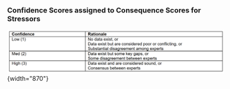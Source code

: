 ### Confidence Scores assigned to Consequence Scores for Stressors
![](../img/confidence.png){width="870"}
